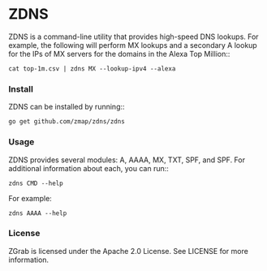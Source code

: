 # ZDNS

ZDNS is a command-line utility that provides high-speed DNS lookups. For
example, the following will perform MX lookups and a secondary A lookup for the
IPs of MX servers for the domains in the Alexa Top Million::

	cat top-1m.csv | zdns MX --lookup-ipv4 --alexa

### Install

ZDNS can be installed by running::

	go get github.com/zmap/zdns/zdns


### Usage

ZDNS provides several modules: A, AAAA, MX, TXT, SPF, and SPF. For additional
information about each, you can run::

	zdns CMD --help

For example:

	zdns AAAA --help


### License

ZGrab is licensed under the Apache 2.0 License. See LICENSE for more information.
